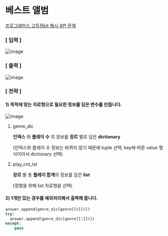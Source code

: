 # 베스트 앨범 

<a href="https://programmers.co.kr/learn/courses/30/lessons/42579" target="_blank">프로그래머스 고득점kit 해시 4번 문제</a>



### [ 입력 ]

![image](https://user-images.githubusercontent.com/42775225/91274456-ad427080-e7b9-11ea-9fc3-89d05ddcf654.png)





### [ 출력 ]

![image](https://user-images.githubusercontent.com/42775225/91314501-9881cf00-e7f1-11ea-8e23-c92e6ad2520d.png)



### [ 전략 ]

#### 1) 목적에 맞는 자료형으로 필요한 정보를 담은 변수를 만듭니다.



![image](https://user-images.githubusercontent.com/42775225/91274548-cfd48980-e7b9-11ea-85cb-3e8b55d9ef75.png)



1. genre_dic 

   **인덱스** 와 **플레이 수** 의 정보를 **장르** 별로 담은 **dictionary** 

   (인덱스와 플레이 수 정보는 바뀌지 않기 때문에 tuple 선택, key에 따른 value 형식이라서 dictionary 선택)

2. play_cnt_lst

   **장르** 별 총 **플레이 합계**의 정보를 담은 **list**

   (정렬을 위해 list 자료형을 선택)



#### 2) 1개만 있는 경우를 예외처리해서 출력해 줍니다.

```python
answer.append(genre_dic[genre][0][0])
try:
  answer.append(genre_dic[genre][1][0])
except:
    pass
```


